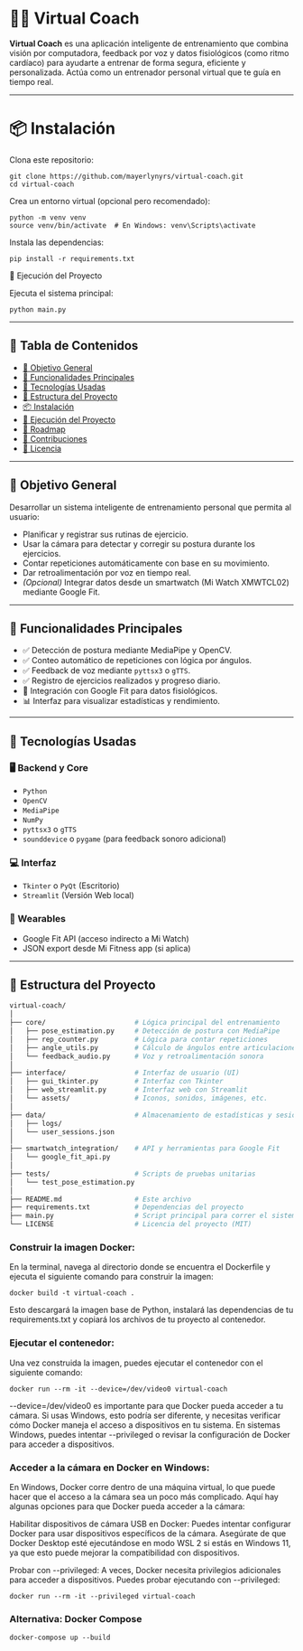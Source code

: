 # 🏋️‍♂️ Virtual Coach

**Virtual Coach** es una aplicación inteligente de entrenamiento que combina visión por computadora, feedback por voz y datos fisiológicos (como ritmo cardíaco) para ayudarte a entrenar de forma segura, eficiente y personalizada. Actúa como un entrenador personal virtual que te guía en tiempo real.

---

# 📦 Instalación

Clona este repositorio:

```
git clone https://github.com/mayerlynyrs/virtual-coach.git
cd virtual-coach
```

Crea un entorno virtual (opcional pero recomendado):

```
python -m venv venv
source venv/bin/activate  # En Windows: venv\Scripts\activate
```

Instala las dependencias:

`pip install -r requirements.txt`

🧪 Ejecución del Proyecto

Ejecuta el sistema principal:

`python main.py`

---

## 📌 Tabla de Contenidos

- [🎯 Objetivo General](#-objetivo-general)
- [🚀 Funcionalidades Principales](#-funcionalidades-principales)
- [🧠 Tecnologías Usadas](#-tecnologías-usadas)
- [📁 Estructura del Proyecto](#-estructura-del-proyecto)
- [📦 Instalación](#-instalación)
- [🧪 Ejecución del Proyecto](#-ejecución-del-proyecto)
- [📅 Roadmap](#-roadmap)
- [🤝 Contribuciones](#-contribuciones)
- [📄 Licencia](#-licencia)

---

## 🎯 Objetivo General

Desarrollar un sistema inteligente de entrenamiento personal que permita al usuario:

- Planificar y registrar sus rutinas de ejercicio.
- Usar la cámara para detectar y corregir su postura durante los ejercicios.
- Contar repeticiones automáticamente con base en su movimiento.
- Dar retroalimentación por voz en tiempo real.
- *(Opcional)* Integrar datos desde un smartwatch (Mi Watch XMWTCL02) mediante Google Fit.

---

## 🚀 Funcionalidades Principales

- ✅ Detección de postura mediante MediaPipe y OpenCV.
- ✅ Conteo automático de repeticiones con lógica por ángulos.
- ✅ Feedback de voz mediante `pyttsx3` o `gTTS`.
- ✅ Registro de ejercicios realizados y progreso diario.
- 🔄 Integración con Google Fit para datos fisiológicos.
- 📊 Interfaz para visualizar estadísticas y rendimiento.

---

## 🧠 Tecnologías Usadas

### 🖥️ Backend y Core

- `Python`
- `OpenCV`
- `MediaPipe`
- `NumPy`
- `pyttsx3` o `gTTS`
- `sounddevice` o `pygame` (para feedback sonoro adicional)

### 💻 Interfaz

- `Tkinter` o `PyQt` (Escritorio)
- `Streamlit` (Versión Web local)

### 📱 Wearables

- Google Fit API (acceso indirecto a Mi Watch)
- JSON export desde Mi Fitness app (si aplica)

---

## 📁 Estructura del Proyecto

```bash
virtual-coach/
│
├── core/                      # Lógica principal del entrenamiento
│   ├── pose_estimation.py     # Detección de postura con MediaPipe
│   ├── rep_counter.py         # Lógica para contar repeticiones
│   ├── angle_utils.py         # Cálculo de ángulos entre articulaciones
│   └── feedback_audio.py      # Voz y retroalimentación sonora
│
├── interface/                 # Interfaz de usuario (UI)
│   ├── gui_tkinter.py         # Interfaz con Tkinter
│   ├── web_streamlit.py       # Interfaz web con Streamlit
│   └── assets/                # Iconos, sonidos, imágenes, etc.
│
├── data/                      # Almacenamiento de estadísticas y sesiones
│   ├── logs/
│   └── user_sessions.json
│
├── smartwatch_integration/    # API y herramientas para Google Fit
│   └── google_fit_api.py
│
├── tests/                     # Scripts de pruebas unitarias
│   └── test_pose_estimation.py
│
├── README.md                  # Este archivo
├── requirements.txt           # Dependencias del proyecto
├── main.py                    # Script principal para correr el sistema
└── LICENSE                    # Licencia del proyecto (MIT)
```

### Construir la imagen Docker:
En la terminal, navega al directorio donde se encuentra el Dockerfile y ejecuta el siguiente comando para construir la imagen:

`docker build -t virtual-coach .`


Esto descargará la imagen base de Python, instalará las dependencias de tu requirements.txt y copiará los archivos de tu proyecto al contenedor.

### Ejecutar el contenedor:
Una vez construida la imagen, puedes ejecutar el contenedor con el siguiente comando:

`docker run --rm -it --device=/dev/video0 virtual-coach`


--device=/dev/video0 es importante para que Docker pueda acceder a tu cámara. Si usas Windows, esto podría ser diferente, y necesitas verificar cómo Docker maneja el acceso a dispositivos en tu sistema. En sistemas Windows, puedes intentar --privileged o revisar la configuración de Docker para acceder a dispositivos.

### Acceder a la cámara en Docker en Windows:
En Windows, Docker corre dentro de una máquina virtual, lo que puede hacer que el acceso a la cámara sea un poco más complicado. Aquí hay algunas opciones para que Docker pueda acceder a la cámara:

Habilitar dispositivos de cámara USB en Docker: Puedes intentar configurar Docker para usar dispositivos específicos de la cámara. Asegúrate de que Docker Desktop esté ejecutándose en modo WSL 2 si estás en Windows 11, ya que esto puede mejorar la compatibilidad con dispositivos.

Probar con --privileged: A veces, Docker necesita privilegios adicionales para acceder a dispositivos. Puedes probar ejecutando con --privileged:

`docker run --rm -it --privileged virtual-coach`

### Alternativa: Docker Compose

`docker-compose up --build`

